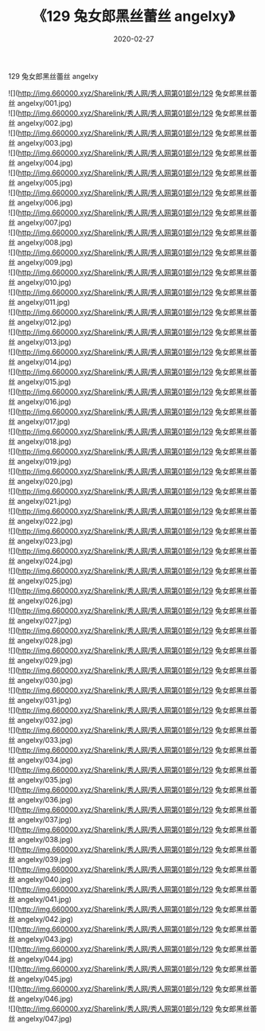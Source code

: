 ﻿---
layout: post
title:  《129 兔女郎黑丝蕾丝 angelxy》
date:   2020-02-27
img: http://img.660000.xyz/Sharelink/秀人网/秀人网第01部分/129 兔女郎黑丝蕾丝 angelxy/000.jpg
categories: [美女, 清纯, 唯美]
---

129 兔女郎黑丝蕾丝 angelxy

  ![](http://img.660000.xyz/Sharelink/秀人网/秀人网第01部分/129 兔女郎黑丝蕾丝 angelxy/001.jpg) <br> ![](http://img.660000.xyz/Sharelink/秀人网/秀人网第01部分/129 兔女郎黑丝蕾丝 angelxy/002.jpg) <br> ![](http://img.660000.xyz/Sharelink/秀人网/秀人网第01部分/129 兔女郎黑丝蕾丝 angelxy/003.jpg) <br> ![](http://img.660000.xyz/Sharelink/秀人网/秀人网第01部分/129 兔女郎黑丝蕾丝 angelxy/004.jpg) <br> ![](http://img.660000.xyz/Sharelink/秀人网/秀人网第01部分/129 兔女郎黑丝蕾丝 angelxy/005.jpg) <br> ![](http://img.660000.xyz/Sharelink/秀人网/秀人网第01部分/129 兔女郎黑丝蕾丝 angelxy/006.jpg) <br> ![](http://img.660000.xyz/Sharelink/秀人网/秀人网第01部分/129 兔女郎黑丝蕾丝 angelxy/007.jpg) <br> ![](http://img.660000.xyz/Sharelink/秀人网/秀人网第01部分/129 兔女郎黑丝蕾丝 angelxy/008.jpg) <br> ![](http://img.660000.xyz/Sharelink/秀人网/秀人网第01部分/129 兔女郎黑丝蕾丝 angelxy/009.jpg) <br> ![](http://img.660000.xyz/Sharelink/秀人网/秀人网第01部分/129 兔女郎黑丝蕾丝 angelxy/010.jpg) <br> ![](http://img.660000.xyz/Sharelink/秀人网/秀人网第01部分/129 兔女郎黑丝蕾丝 angelxy/011.jpg) <br> ![](http://img.660000.xyz/Sharelink/秀人网/秀人网第01部分/129 兔女郎黑丝蕾丝 angelxy/012.jpg) <br> ![](http://img.660000.xyz/Sharelink/秀人网/秀人网第01部分/129 兔女郎黑丝蕾丝 angelxy/013.jpg) <br> ![](http://img.660000.xyz/Sharelink/秀人网/秀人网第01部分/129 兔女郎黑丝蕾丝 angelxy/014.jpg) <br> ![](http://img.660000.xyz/Sharelink/秀人网/秀人网第01部分/129 兔女郎黑丝蕾丝 angelxy/015.jpg) <br> ![](http://img.660000.xyz/Sharelink/秀人网/秀人网第01部分/129 兔女郎黑丝蕾丝 angelxy/016.jpg) <br> ![](http://img.660000.xyz/Sharelink/秀人网/秀人网第01部分/129 兔女郎黑丝蕾丝 angelxy/017.jpg) <br> ![](http://img.660000.xyz/Sharelink/秀人网/秀人网第01部分/129 兔女郎黑丝蕾丝 angelxy/018.jpg) <br> ![](http://img.660000.xyz/Sharelink/秀人网/秀人网第01部分/129 兔女郎黑丝蕾丝 angelxy/019.jpg) <br> ![](http://img.660000.xyz/Sharelink/秀人网/秀人网第01部分/129 兔女郎黑丝蕾丝 angelxy/020.jpg) <br> ![](http://img.660000.xyz/Sharelink/秀人网/秀人网第01部分/129 兔女郎黑丝蕾丝 angelxy/021.jpg) <br> ![](http://img.660000.xyz/Sharelink/秀人网/秀人网第01部分/129 兔女郎黑丝蕾丝 angelxy/022.jpg) <br> ![](http://img.660000.xyz/Sharelink/秀人网/秀人网第01部分/129 兔女郎黑丝蕾丝 angelxy/023.jpg) <br> ![](http://img.660000.xyz/Sharelink/秀人网/秀人网第01部分/129 兔女郎黑丝蕾丝 angelxy/024.jpg) <br> ![](http://img.660000.xyz/Sharelink/秀人网/秀人网第01部分/129 兔女郎黑丝蕾丝 angelxy/025.jpg) <br> ![](http://img.660000.xyz/Sharelink/秀人网/秀人网第01部分/129 兔女郎黑丝蕾丝 angelxy/026.jpg) <br> ![](http://img.660000.xyz/Sharelink/秀人网/秀人网第01部分/129 兔女郎黑丝蕾丝 angelxy/027.jpg) <br> ![](http://img.660000.xyz/Sharelink/秀人网/秀人网第01部分/129 兔女郎黑丝蕾丝 angelxy/028.jpg) <br> ![](http://img.660000.xyz/Sharelink/秀人网/秀人网第01部分/129 兔女郎黑丝蕾丝 angelxy/029.jpg) <br> ![](http://img.660000.xyz/Sharelink/秀人网/秀人网第01部分/129 兔女郎黑丝蕾丝 angelxy/030.jpg) <br> ![](http://img.660000.xyz/Sharelink/秀人网/秀人网第01部分/129 兔女郎黑丝蕾丝 angelxy/031.jpg) <br> ![](http://img.660000.xyz/Sharelink/秀人网/秀人网第01部分/129 兔女郎黑丝蕾丝 angelxy/032.jpg) <br> ![](http://img.660000.xyz/Sharelink/秀人网/秀人网第01部分/129 兔女郎黑丝蕾丝 angelxy/033.jpg) <br> ![](http://img.660000.xyz/Sharelink/秀人网/秀人网第01部分/129 兔女郎黑丝蕾丝 angelxy/034.jpg) <br> ![](http://img.660000.xyz/Sharelink/秀人网/秀人网第01部分/129 兔女郎黑丝蕾丝 angelxy/035.jpg) <br> ![](http://img.660000.xyz/Sharelink/秀人网/秀人网第01部分/129 兔女郎黑丝蕾丝 angelxy/036.jpg) <br> ![](http://img.660000.xyz/Sharelink/秀人网/秀人网第01部分/129 兔女郎黑丝蕾丝 angelxy/037.jpg) <br> ![](http://img.660000.xyz/Sharelink/秀人网/秀人网第01部分/129 兔女郎黑丝蕾丝 angelxy/038.jpg) <br> ![](http://img.660000.xyz/Sharelink/秀人网/秀人网第01部分/129 兔女郎黑丝蕾丝 angelxy/039.jpg) <br> ![](http://img.660000.xyz/Sharelink/秀人网/秀人网第01部分/129 兔女郎黑丝蕾丝 angelxy/040.jpg) <br> ![](http://img.660000.xyz/Sharelink/秀人网/秀人网第01部分/129 兔女郎黑丝蕾丝 angelxy/041.jpg) <br> ![](http://img.660000.xyz/Sharelink/秀人网/秀人网第01部分/129 兔女郎黑丝蕾丝 angelxy/042.jpg) <br> ![](http://img.660000.xyz/Sharelink/秀人网/秀人网第01部分/129 兔女郎黑丝蕾丝 angelxy/043.jpg) <br> ![](http://img.660000.xyz/Sharelink/秀人网/秀人网第01部分/129 兔女郎黑丝蕾丝 angelxy/044.jpg) <br> ![](http://img.660000.xyz/Sharelink/秀人网/秀人网第01部分/129 兔女郎黑丝蕾丝 angelxy/045.jpg) <br> ![](http://img.660000.xyz/Sharelink/秀人网/秀人网第01部分/129 兔女郎黑丝蕾丝 angelxy/046.jpg) <br> ![](http://img.660000.xyz/Sharelink/秀人网/秀人网第01部分/129 兔女郎黑丝蕾丝 angelxy/047.jpg) <br>